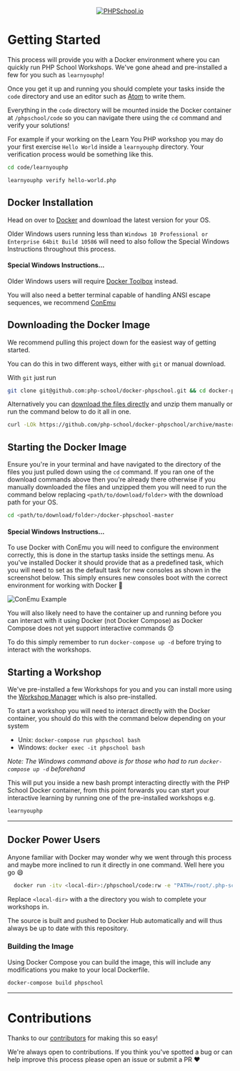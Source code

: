 
<p align="center">
  <a href="https://www.phpschool.io/">
    <img alt="PHPSchool.io" src="https://avatars1.githubusercontent.com/u/14904751?v=3&s=200">
  </a>
</p>

# Getting Started

This process will provide you with a Docker environment where you can quickly run PHP School Workshops. We've gone ahead and pre-installed a few for you such as `learnyouphp`!

Once you get it up and running you should complete your tasks inside the `code` directory and use an editor such as [Atom](https://atom.io/) to write them.

Everything in the `code` directory will be mounted inside the Docker container at `/phpschool/code` so you can navigate there using the `cd` command and verify your solutions!

For example if your working on the Learn You PHP workshop you may do your first exercise `Hello World` inside a `learnyouphp` directory. Your verification process would be something like this.

```bash
cd code/learnyouphp

learnyouphp verify hello-world.php
```

## Docker Installation

Head on over to [Docker](https://www.docker.com/products/docker) and download the latest version for your OS.

Older Windows users running less than `Windows 10 Professional or Enterprise 64bit Build 10586` will need to also follow the Special Windows Instructions throughout this process.

#### Special Windows Instructions...

Older Windows users will require [Docker Toolbox](https://www.docker.com/products/docker-toolbox) instead.

You will also need a better terminal capable of handling ANSI escape sequences, we recommend [ConEmu](https://github.com/Maximus5/ConEmu/releases)

## Downloading the Docker Image

We recommend pulling this project down for the easiest way of getting started.

You can do this in two different ways, either with `git` or manual download.

With `git` just run

```bash
git clone git@github.com:php-school/docker-phpschool.git && cd docker-phpschool
```

Alternatively you can [download the files directly](https://github.com/php-school/docker-phpschool/archive/master.zip) and unzip them manually or run the command below to do it all in one.

```bash
curl -LOk https://github.com/php-school/docker-phpschool/archive/master.zip && unzip master.zip && cd docker-phpschool-master
```

## Starting the Docker Image

Ensure you're in your terminal and have navigated to the directory of the files you just pulled down using the `cd` command. If you ran one of the download commands above then you're already there otherwise if you manually downloaded the files and unzipped them you will need to run the command below replacing `<path/to/download/folder>` with the download path for your OS.

```bash
cd <path/to/download/folder>/docker-phpschool-master
```

#### Special Windows Instructions...

To use Docker with ConEmu you will need to configure the environment correctly, this is done in the startup tasks inside the settings menu. As you've installed Docker it should provide that as a predefined task, which you will need to set as the default task for new consoles as shown in the screenshot below. This simply ensures new consoles boot with the correct environment for working with Docker :tada:

![ConEmu Example](https://cloud.githubusercontent.com/assets/2174476/19818040/f702e730-9d45-11e6-8514-b0f7801d0f08.png)

You will also likely need to have the container up and running before you can interact with it using Docker (not Docker Compose) as Docker Compose does not yet support interactive commands :disappointed:

To do this simply remember to run `docker-compose up -d` before trying to interact with the workshops.

## Starting a Workshop

We've pre-installed a few Workshops for you and you can install more using the [Workshop Manager](https://github.com/php-school/workshop-manager) which is also pre-installed.

To start a workshop you will need to interact directly with the Docker container, you should do this with the command below depending on your system

- Unix: `docker-compose run phpschool bash`
- Windows: `docker exec -it phpschool bash`

_Note: The Windows command above is for those who had to run `docker-compose up -d` beforehand_

This will put you inside a new bash prompt interacting directly with the PHP School Docker container, from this point forwards you can start your interactive learning by running one of the pre-installed workshops e.g.

```bash
learnyouphp
```

---

## Docker Power Users

Anyone familiar with Docker may wonder why we went through this process and maybe more inclined to run it directly in one command. Well here you go :smile:

```bash
  docker run -itv <local-dir>:/phpschool/code:rw -e "PATH=/root/.php-school/bin:$PATH" phpschool/phpschool bash
```

Replace `<local-dir>` with a the directory you wish to complete your workshops in.

The source is built and pushed to Docker Hub automatically and will thus always be up to date with this repository.

### Building the Image

Using Docker Compose you can build the image, this will include any modifications you make to your local Dockerfile.

```bash
docker-compose build phpschool
```

---

# Contributions

Thanks to our [contributors](https://github.com/php-school/docker-phpschool/graphs/contributors) for making this so easy!

We're always open to contributions. If you think you've spotted a bug or can help improve this process please open an issue or submit a PR :heart:
